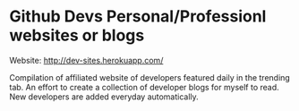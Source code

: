 # Github Devs Personal/Professionl websites or blogs

Website: http://dev-sites.herokuapp.com/

Compilation of affiliated website of developers featured daily in the trending tab. An effort to create a collection of developer blogs for myself to read. New developers are added everyday automatically.
